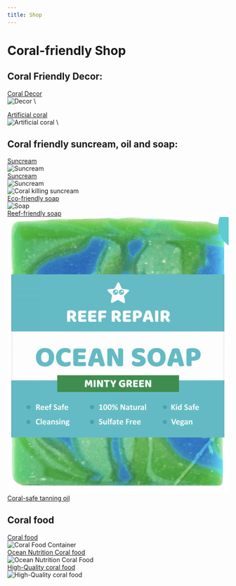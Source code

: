 ```yaml
---
title: Shop
---
```



# Coral-friendly Shop

## Coral Friendly Decor:  

[Coral Decor](https://www.amazon.co.uk/NOLITOY-Artificial-Decorations-Simulation-Decoration/dp/B0BHQSFBLR/ref=sr_1_4_sspa?crid=NCXEYZUOS4O1&dib=eyJ2IjoiMSJ9.2rsl4rohplg9qqFINm3Rc_ao3YVqKBmsB9CXPEJH_2I.p9NfemleTEXQLgXlALgSPATFYnhT_x3PZHT3MVEuJV4&dib_tag=se&keywords=coral+friendly+stuff&qid=1745585337&sprefix=coral+frendly+stuf%2Caps%2C74&sr=8-4-spons&sp_csd=d2lkZ2V0TmFtZT1zcF9tdGY&psc=1) \
![Decor](https://m.media-amazon.com/images/I/81GBDPpmJAL.__AC_SX300_SY300_QL70_ML2_.jpg) \

[Artificial coral](https://www.amazon.co.uk/Artificial-Simulation-Decoration-Underwater-Landscaping/dp/B0CNRH775L/ref=sr_1_8?crid=2PJZLM2DS2XI5&dib=eyJ2IjoiMSJ9.2ivRH7koPF_ZDjOEq4a9fx7jdYwXp0D1Oql8_J1bI6N2BBkOtuX8YEVegt27uOc8aPlMQnO4JbXHffbRTHUNLVKvCP1-SxOygoCdavjU3GgoX7FURcmlSpuf4tPBeyIWqUNQIJcKFVgPkG-hemh8CoGVCXvsWjLu351iUwrqJ7nrvoztZ7zH2ArDIa6kT25aLz4BHbhedhsJ09bxyDXBB4KtEtXX3JmlAPxkcfNFrEpGsTD5pfimzYlcM2cxGAPBbKYQ7XXDqeYR2SrFqELjvGbkP--Yg3uQp6YVHnTpQ94.F1ewp7npX7Einw7TLIYkNnlXbcVubULHao_ixyTVnAQ&dib_tag=se&keywords=coral&qid=1745591295&sprefix=coral%2Caps%2C76&sr=8-8) \
![Artificial coral](https://m.media-amazon.com/images/I/51XZgoOj-EL.__AC_SX300_SY300_QL70_ML2_.jpg) \

## Coral friendly suncream, oil and soap:  

[Suncream](https://www.lookfantastic.com/p/pai-skincare-british-summer-time-glow-spf30-cream-40ml/15395316/?affil=awin&utm_content=http%3A%2F%2Fwww.independent.co.uk%2F&utm_term=Content&utm_source=AWin_201309&utm_medium=affiliate&utm_campaign=AffiliateWin&sv1=affiliate&sv_campaign_id=201309&awc=2082_1745591393_5a7ba030e46c2b5fb6385e8a4493ab43) \
![Suncream](https://static.independent.co.uk/2024/06/28/17/Pai-best-ecofriendly-suncream-SPF-indybest.png) \
[Suncream](https://www.amazon.com/dp/B07RXS4FQM?tag=travelandleisure-onsite-prod-20&ascsubtag=5545746%7Cn7ca2ca7607d341e289653bd10464a17614%7C%7C1745849182689%7C%7C) \
![Suncream](https://m.media-amazon.com/images/I/51JmuWWLzoL._SX522_.jpg) \
![Coral killing suncream](https://image-tc.galaxy.tf/wijpeg-a7nmlh9znx5tiamb1z926osbx/coral-killing-sunscreens_standard.jpg?crop=84%2C0%2C1333%2C1000&width=1140) \
[Eco-friendly soap](https://www.faithinnature.co.uk/collections/hand-wash/products/grapefruit-orange-hand-wash-5l) \
![Soap](https://www.faithinnature.co.uk/cdn/shop/files/Grapefruit-Orange-Hand-Wash-5L-Refill_a3897ec3-3ea4-4bcb-90af-90c7670dcc2c.png?v=1718367123) \
[Reef-friendly soap](https://www.reefrepair.com/shop/skin-care/reef-safe-soap-90g/) \
![Soap](reeffriendlysoap.png) \
[Coral-safe tanning oil](https://www.walmart.com/ip/Coral-Safe-Tanning-Oil-All-Natural-Waterproof-and-Reef-Safe-8-fl-oz/854454591) 

## Coral food

[Coral food](https://www.arka-biotech.de/en/products/coral-food-plus) \
![Coral Food Container](https://www.arka-biotech.de/fileadmin/_processed_/c/c/csm_CFW150US.FRONT_bb3a528311.png) \
[Ocean Nutrition Coral food](https://www.amazon.co.uk/Ocean-Nutrition-Reef-Pulse-Coral/dp/B08529M8RN/ref=asc_df_B08529M8RN?tag=bingshoppinga-21&linkCode=df0&hvadid=80058382249822&hvnetw=o&hvqmt=e&hvbmt=be&hvdev=c&hvlocint=&hvlocphy=&hvtargid=pla-4583657852925006&psc=1&msclkid=1ab6ba5e5afe13d48edfd251c9bcb8cf) \
![Ocean Nutrition Coral Food](https://m.media-amazon.com/images/I/81f12GfwQXL._AC_SX679_.jpg) \
[High-Quality coral food](https://thecoralshop.com.au/collections/accessories-and-dry-goods) \
![High-Quality coral food](https://thecoralshop.com.au/cdn/shop/files/CEFOOD_5000x_dc1c9dd5-dc79-4f7a-858d-d0dc0d55a369_538x538.jpg?v=1716382160)
